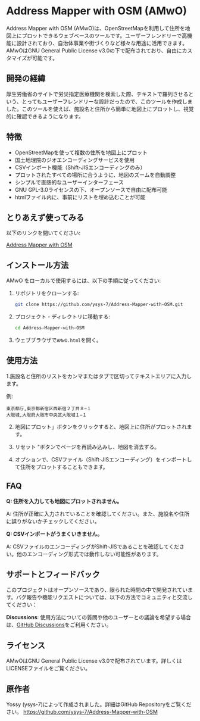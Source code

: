 # Address Mapper with OSM (AMwO)

Address Mapper with OSM (AMwO)は、OpenStreetMapを利用して住所を地図上にプロットできるウェブベースのツールです。ユーザーフレンドリーで高機能に設計されており、自治体事業や街づくりなど様々な用途に活用できます。AMwOはGNU General Public License v3.0の下で配布されており、自由にカスタマイズが可能です。

## 開発の経緯

厚生労働省のサイトで労災指定医療機関を検索した際、テキストで羅列させるという、とってもユーザーフレンドリーな設計だったので、このツールを作成しました。このツールを使えば、施設名と住所から簡単に地図上にプロットし、視覚的に確認できるようになります。

## 特徴

- OpenStreetMapを使って複数の住所を地図上にプロット
- 国土地理院のジオエンコーディングサービスを使用
- CSVインポート機能（Shift-JISエンコーディングのみ）
- プロットされたすべての場所に合うように、地図のズームを自動調整
- シンプルで直感的なユーザーインターフェース
- GNU GPL-3.0ライセンスの下、オープンソースで自由に配布可能
- htmlファイル内に、事前にリストを埋め込むことが可能

## とりあえず使ってみる

以下のリンクを開いてください:

[Address Mapper with OSM](https://ysys-7.github.io/Address-Mapper-with-OSM/AMwO.html)

## インストール方法

AMwO をローカルで使用するには、以下の手順に従ってください:

1. リポジトリをクローンする:
   
   ```sh
   git clone https://github.com/ysys-7/Address-Mapper-with-OSM.git
   ```

2. プロジェクト・ディレクトリに移動する:
   
   ```sh
   cd Address-Mapper-with-OSM
   ```

3. ウェブブラウザで`AMwO.html`を開く。

## 使用方法

1.施設名と住所のリストをカンマまたはタブで区切ってテキストエリアに入力します。

例:

```plaintext
東京都庁,東京都新宿区西新宿２丁目８−１
大阪城,大阪府大阪市中央区大阪城１−１
```

2. 地図にプロット」ボタンをクリックすると、地図上に住所がプロットされます。

3. リセット "ボタンでページを再読み込みし、地図を消去する。

4. オプションで、CSVファイル（Shift-JISエンコーディング）をインポートして住所をプロットすることもできます。

## FAQ

**Q: 住所を入力しても地図にプロットされません。**

A: 住所が正確に入力されていることを確認してください。また、施設名や住所に誤りがないかチェックしてください。

**Q: CSVインポートがうまくいきません。**

A: CSVファイルのエンコーディングがShift-JISであることを確認してください。他のエンコーディング形式では動作しない可能性があります。

## サポートとフィードバック

このプロジェクトはオープンソースであり、限られた時間の中で開発されています。バグ報告や機能リクエストについては、以下の方法でコミュニティと交流してください：

**Discussions**: 使用方法についての質問や他のユーザーとの議論を希望する場合は、[GitHub Discussions](https://github.com/ysys-7/Address-Mapper-with-OSM/discussions)をご利用ください。

## ライセンス

AMwOはGNU General Public License v3.0で配布されています。詳しくはLICENSEファイルをご覧ください。

## 原作者

Yossy (ysys-7)によって作成されました。詳細はGitHub Repositoryをご覧ください。 https://github.com/ysys-7/Address-Mapper-with-OSM
